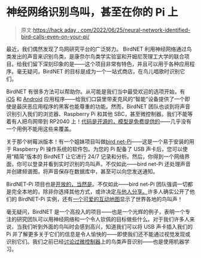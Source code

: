 # 神经网络识别鸟叫，甚至在你的 Pi 上

> 原文:[https://hack aday . com/2022/06/25/neural-network-identified-bird-calls-even-on-your-pi/](https://hackaday.com/2022/06/25/neural-network-identifies-bird-calls-even-on-your-pi/)

最近，我们偶然发现了鸟网研究平台的广泛努力。 BirdNET 利用神经网络通过鸟类发出的声音来识别鸟类，是康奈尔鸟类学实验室和开姆尼茨理工大学的联合项目。给我们留下深刻印象的是——这个项目非常有特色，并且可以用于各种应用程序。毫无疑问，BirdNET 的目标是成为一个一站式商店，在鸟儿唱歌时识别它们。

BirdNET 有很多方法可以帮助你。从可能是我们当中最受欢迎的选项开始，有 [iOS](https://apps.apple.com/us/app/birdnet/id1541842885) 和 [Android](https://play.google.com/store/apps/details?id=de.tu_chemnitz.mi.kahst.birdnet) 应用程序——给我们口袋里带麦克风的“智能”设备提供了一个即使是最厌恶应用程序的黑客也能尊重的功能。然而，BirdNET 团队也谈到将声音识别引入我们的浏览器、Raspberry Pi 和其他 SBC，甚至微控制器。我们不能等着有人把鸟网带到 RP2040 上！[代码是开源的，](https://github.com/kahst/BirdNET-Analyzer)[模型是免费提供的](https://github.com/kahst/BirdNET-Analyzer/tree/main/checkpoints)——几乎没有一个用例不能用这些来覆盖。

关于那个树莓派版本！有一个姐妹项目叫做[bird net-Pi](https://birdnetpi.com/)——这是一个易于安装的用于 Raspberry Pi 操作系统的软件包。为您的 Pi 配备了 USB 声卡后，您可以使用“精简”版本的 BirdNET 让它进行 24/7 记录和分析。然后，你得到一个网络界面，你可以登录并看到实时识别的鸟叫声。不仅如此——bird net-Pi 还处理声音并创建频谱图，将声音保存在数据库中，甚至可以向您发送通知。

BirdNET-Pi 项目也是[开放的，当然是](https://github.com/mcguirepr89/BirdNET-Pi)。不仅如此——bird net-Pi 团队强调一切都是完全本地的，除非你选择其他方式，或许决定[与他人分享。](https://github.com/mcguirepr89/BirdNET-Pi/wiki/Sharing-Your-BirdNET-Pi)许多人确实公开了他们的 BirdNET-Pi 实例，还有[一个可爱的互动地图](https://app.birdweather.com/)显示了世界各地的鸟叫声！

毫无疑问，BirdNET 是一个高投入的项目——也是一个光辉的例子，表明一个专注的研究团队可以用神经网络和一个令人钦佩的目标做些什么。对于我们许多人来说，当我们听到外面的鸟叫时会感到高兴，知道我们可以将 USB 声卡插入我们的 Pi 并了解更多关于它们的信息是令人愉快的——即使我们还不能通过视觉发现或识别它们。我们之前已经[讨论过微控制器](https://hackaday.com/2021/07/06/recognising-bird-sounds-with-a-microcontroller/)上的鸟类声音识别——也是使用机器学习。